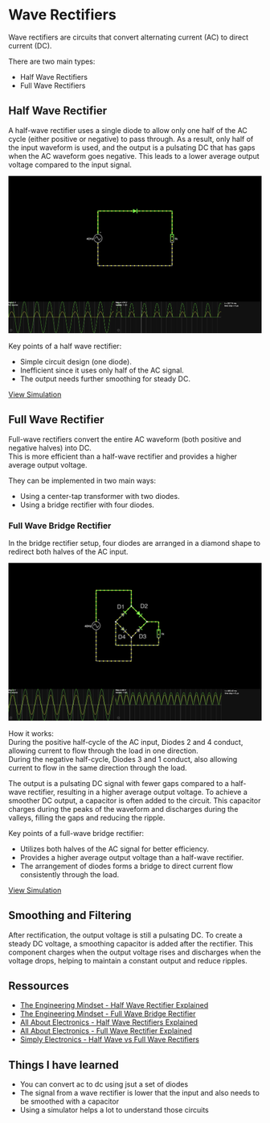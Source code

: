 # Wave Rectifiers

Wave rectifiers are circuits that convert alternating current (AC) to direct current (DC). 

There are two main types:
- Half Wave Rectifiers
- Full Wave Rectifiers

## Half Wave Rectifier
A half-wave rectifier uses a single diode to allow only one half of the AC cycle (either positive or negative) to pass through. 
As a result, only half of the input waveform is used, and the output is a pulsating DC that has gaps when the AC waveform goes negative. 
This leads to a lower average output voltage compared to the input signal.

![Half Wave Rectifier](half-wave-rectifier.png)

Key points of a half wave rectifier:
- Simple circuit design (one diode).
- Inefficient since it uses only half of the AC signal.
- The output needs further smoothing for steady DC.

[View Simulation](https://www.falstad.com/circuit/circuitjs.html?ctz=CQAgjCAMB0l3BWcBmWBOA7AFjA5AmMSADjGIDYIEkbIQEBTAWjDACgA3cMfEAu1rzTko4EFjpI606AjYAncWBHClI-qKJw2AE25CROFSN46GAMwCGAVwA2AFzYB3fX3x0jb6WwD2o8liiEmho9FCwPFIgvHTIvmIBQZAhYTCQkWK8EHFAA)

## Full Wave Rectifier
Full-wave rectifiers convert the entire AC waveform (both positive and negative halves) into DC.  
This is more efficient than a half-wave rectifier and provides a higher average output voltage.

They can be implemented in two main ways:

- Using a center-tap transformer with two diodes.
- Using a bridge rectifier with four diodes.

### Full Wave Bridge Rectifier
In the bridge rectifier setup, four diodes are arranged in a diamond shape to redirect both halves of the AC input.

![Full Wave Bridge Rectifier](full-wave-bridge-rectifier.png)

How it works:  
During the positive half-cycle of the AC input, Diodes 2 and 4  conduct, allowing current to flow through the load in one direction.  
During the negative half-cycle, Diodes 3 and 1 conduct, also allowing current to flow in the same direction through the load.

The output is a pulsating DC signal with fewer gaps compared to a half-wave rectifier, resulting in a higher average output voltage. To achieve a smoother DC output, a capacitor is often added to the circuit. This capacitor charges during the peaks of the waveform and discharges during the valleys, filling the gaps and reducing the ripple.

Key points of a full-wave bridge rectifier:
- Utilizes both halves of the AC signal for better efficiency.
- Provides a higher average output voltage than a half-wave rectifier.
- The arrangement of diodes forms a bridge to direct current flow consistently through the load.

[View Simulation](https://www.falstad.com/circuit/circuitjs.html?ctz=CQAgjCAMB0l3BWEBmaCCc7nLADl8ggGwBMB6RICyVVkVApgLRhgBQAbuEfYSd-SIAWKOBBD6SetLRsA7gJDCUkEcsjyVakclXgyUNgBMt+3CiLmw6fvyMMAZgEMArgBsALsdMliFqzYgdo6unt4kEuCBuiJgBsHO7l4mEfTW-DFBfgmhXgqZvpSZfIb5eiVgPCgI-BoKqVG2kWTmdf6N4pUdbQ0tnZR9GgBO-R1CXYPg8GwAHkFClGDI6EEA7ItC-CIRIAAi7HPI4+DIRasQSyvbIrsksyiEQVWnSCRENNd7yPe+9G+2uD+RCQn12QjYAHtROpxJBMLQYHBSFIgqJvlC4koRPQJPCpLBIMixPxMd8gA)

## Smoothing and Filtering
After rectification, the output voltage is still a pulsating DC. 
To create a steady DC voltage, a smoothing capacitor is added after the rectifier. 
This component charges when the output voltage rises and discharges when the voltage drops, helping to maintain a constant output and reduce ripples.


## Ressources
- [The Engineering Mindset - Half Wave Rectifier Explained](https://www.youtube.com/watch?v=VfdZsV3BRgk)
- [The Engineering Mindset - Full Wave Bridge Rectifier](https://www.youtube.com/watch?v=RiRyzLl4Y8U)
- [All About Electronics - Half Wave Rectifiers Explained](https://www.youtube.com/watch?v=Ll0IOk_Ltfc)
- [All About Electronics - Full Wave Rectifier Explained](https://www.youtube.com/watch?v=74QrYyYsftY)
- [Simply Electronics - Half Wave vs Full Wave Rectifiers](https://www.youtube.com/watch?v=00hEBoBZ6m4)

## Things I have learned
- You can convert ac to dc using jsut a set of diodes
- The signal from a wave rectifier is lower that the input and also needs to be smoothed with a capacitor
- Using a simulator helps a lot to understand those circuits